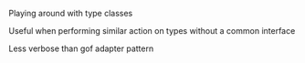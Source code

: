 Playing around with type classes

Useful when performing similar action on types without a common interface

Less verbose than gof adapter pattern
